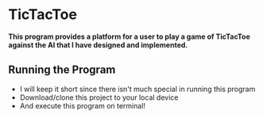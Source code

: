 # TicTacToe

**This program provides a platform for a user to play a game of TicTacToe against the AI that I have designed and implemented.**

## Running the Program
- I will keep it short since there isn't much special in running this program
- Download/clone this project to your local device
- And execute this program on terminal!

